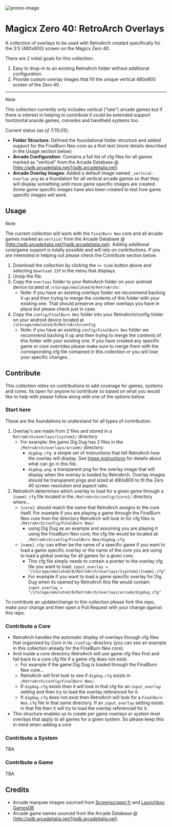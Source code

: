 ![promo-image](https://github.com/user-attachments/assets/9b889edc-90f8-457c-b804-c3802ac050ef)

# Magicx Zero 40: RetroArch Overlays

A collection of overlays to be used with RetroArch created specifically for the 3:5 (480x800) screen on the Magicx Zero 40.  

There are 2 initial goals for this collection:

1. Easy to drop-in to an existing RetroArch folder without additional configuration.
2. Provide custom overlay images that fill the unique vertical 480x800 screen of the Zero 40

---

> [!NOTE]  
> This collection currently only includes vertical ("tate") arcade games but if there is interest in helping to contribute it could be extended support horitzontal aracde games, consoles and handheld systems too.

Current status (*as of 7/15/25*):

- **Folder Structure**: Defined the foundational folder structure and added support for the FinalBurn Neo core as a first test (more details described in the Usage section below)
- **Arcade Configuration**: Contains a full list of cfg files for all games marked as "vertical" from the Arcade Database @ [http://adb.arcadeitalia.net/](adb.arcadeitalia.net)
- **Arcade Overlay Images**: Added a default image named `_vertical-overlay.png` as a foundation for all vertical arcade games so that they will display something until more game specific images are created.  Some game specific images have also been created to test how game specific images will work.

## Usage

> [!NOTE]  
> The current collection will work with the `FinalBurn Neo` core and all arcade games marked as `vertical` from the Arcade Database @ [http://adb.arcadeitalia.net/](adb.arcadeitalia.net).  Adding additional core/game support is totally possible and will rely on contributions.  If you are interested in helping out please check the Contribute section below.

1. Download the collection by clicking the `<> Code` button above and selecting `Download ZIP` in the menu that displays.
2. Unzip the file.
3. Copy the `overlays` folder to your RetroArch folder on your android device located at `/storage/emulated/0/RetroArch/`.
	- Note: if you have an existing overlays folder we recommend backing it up and then trying to merge the contents of this folder with your existing one.  That should preserve any other overlays you have in place but please check just in case.
4. Copy the `config/FinalBurn Neo` folder into your RetroArch/config folder on your android device located at `/storage/emulated/0/RetroArch/config`
	- Note: if you have an existing `config/FinalBurn Neo` folder we recommend backing it up and then trying to merge the contents of this folder with your existing one.  If you have created any specific game or core overrides please make sure to merge them with the corresponding cfg file contained in this collection or you will lose your specific changes.

## Contribute

This collection relies on contributions to add coverage for games, systems and cores. Its open for anyone to contribute so based on what you would like to help with please follow along with one of the options below.

### Start here

These are the foundations to understand for all types of contribution:

1. Overlay's are made from 2 files and stored in a `RetroArch/overlays/{system}/` directory
	- For example: the game Dig Dug has 2 files in the `/RetroArch/overlays/arcade/` directory:
		- `digdug.cfg`: a simple set of instructions that tell RetroArch how the overlay will display.  See [these instructions](https://docs.libretro.com/development/retroarch/input/overlay/#configuration) for details about what can go in this file.
		- `digdug.png`: a transparent png for the overlay image that will display when the overlay is loaded by RetroArch. Overlay images should be transparent pngs and sized at 480x800 to fit the Zero 40 screen resolution and aspect ratio.
2. RetroArch determines which overlay to load for a given game through a `{name}.cfg` file located in the `/RetroArch/config/{core}/` directory where...
	- `{core}`: should match the name that RetroArch assigns to the core itself. For example if you are playing a game through the FinalBurn Neo core then the directory RetroArch will look in for cfg files is `/RetroArch/config/FinalBurn Neo/`
		- using Dig Dug as an example and assuming you are playing it using the FinalBurn Neo core; the cfg file would be located at: `/RetroArch/config/FinalBurn Neo/digdug.cfg`
	- `{name}.cfg`: can either be the name of a specific game if you want to load a game specific overlay or the name of the core you are using to load a global overlay for all games for a given core.
		- This cfg file simply needs to contain a pointer to the overlay cfg file you want to load: `input_overlay = "/storage/emulated/0/RetroArch/overlays/{system}/{name}.cfg"`
		- For example if you want to load a game specific overlay for Dig Dug when its opened by RetroArch this file would contain: `input_overlay = "/storage/emulated/0/RetroArch/overlays/arcade/digdug.cfg"` 

To contribute an update/change to this collection please fork this repo, make your change and then open a Pull Request with your change against this repo.

### Contribute a Core

- RetroArch handles the automatic display of overlays through cfg files that organized by Core in its `/config/` directory (you can see an example in this collection already for the FinalBurn Neo core).
- And inside a core directory RetroArch will use game cfg files first and fall back to a core cfg file if a game cfg does not exist.  
	 - For example if the game Dig Dug is loaded through the FinalBurn Neo core...
	 - RetroArch will first look to see if `digdug.cfg` exists in `/RetroArch/config/FinalBurn Neo/`.  
	 - If  `digdug.cfg` exists then it will look in that cfg for an `input_overlay` setting and then try to load the overlay referenced for it.
	 - If `digdug.cfg` does not exist then RetroArch will look for a `FinalBurn Neo.cfg` file in that same directory.  If an `input_overlay` setting exists in that file then it will try to load the overlay referenced for it.
- This structure enables us to create per game overlays or system level overlays that apply to all games for a given system.  So please keep this in mind when adding a core

### Contribute a System

TBA

### Contribute a Game

TBA

## Credits

- Arcade marquee images sourced from [Screenscraper.fr](Screenscraper.fr) and [Launchbox GamesDB](https://gamesdb.launchbox-app.com/)
- Arcade game names sourced from the Arcade Database @ [http://adb.arcadeitalia.net/](adb.arcadeitalia.net).
